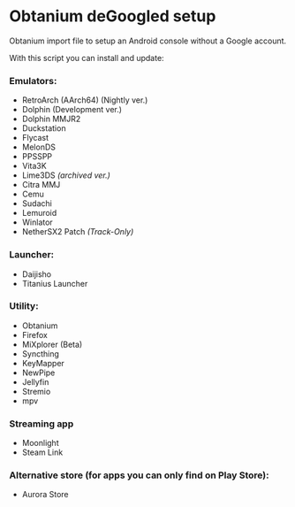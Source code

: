 # Obtanium deGoogled setup
Obtanium import file to setup an Android console without a Google account.

With this script you can install and update:
### Emulators:
- RetroArch (AArch64) (Nightly ver.)
- Dolphin (Development ver.)
- Dolphin MMJR2
- Duckstation
- Flycast
- MelonDS
- PPSSPP
- Vita3K
- Lime3DS *(archived ver.)*
- Citra MMJ
- Cemu
- Sudachi
- Lemuroid
- Winlator
- NetherSX2 Patch *(Track-Only)*
### Launcher:
- Daijisho
- Titanius Launcher
### Utility:
- Obtanium
- Firefox
- MiXplorer (Beta)
- Syncthing
- KeyMapper
- NewPipe
- Jellyfin
- Stremio
- mpv
### Streaming app
- Moonlight
- Steam Link
### Alternative store (for apps you can only find on Play Store):
- Aurora Store
